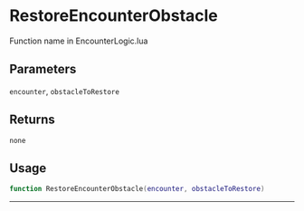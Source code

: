 # RestoreEncounterObstacle
Function name in EncounterLogic.lua
## Parameters
`encounter`, `obstacleToRestore`
## Returns
`none`
## Usage
```lua
function RestoreEncounterObstacle(encounter, obstacleToRestore)
```
---
